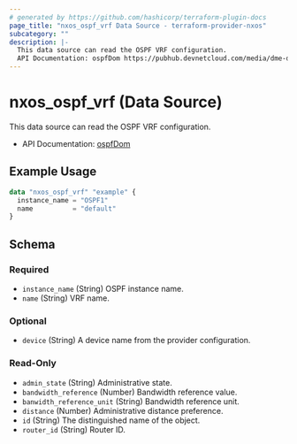 ```yaml
---
# generated by https://github.com/hashicorp/terraform-plugin-docs
page_title: "nxos_ospf_vrf Data Source - terraform-provider-nxos"
subcategory: ""
description: |-
  This data source can read the OSPF VRF configuration.
  API Documentation: ospfDom https://pubhub.devnetcloud.com/media/dme-docs-10-2-2/docs/Routing%20and%20Forwarding/ospf:Dom/
---
```


# nxos_ospf_vrf (Data Source)

This data source can read the OSPF VRF configuration.

- API Documentation: [ospfDom](https://pubhub.devnetcloud.com/media/dme-docs-10-2-2/docs/Routing%20and%20Forwarding/ospf:Dom/)

## Example Usage

```terraform
data "nxos_ospf_vrf" "example" {
  instance_name = "OSPF1"
  name          = "default"
}
```

<!-- schema generated by tfplugindocs -->
## Schema

### Required

- `instance_name` (String) OSPF instance name.
- `name` (String) VRF name.

### Optional

- `device` (String) A device name from the provider configuration.

### Read-Only

- `admin_state` (String) Administrative state.
- `bandwidth_reference` (Number) Bandwidth reference value.
- `banwidth_reference_unit` (String) Bandwidth reference unit.
- `distance` (Number) Administrative distance preference.
- `id` (String) The distinguished name of the object.
- `router_id` (String) Router ID.


